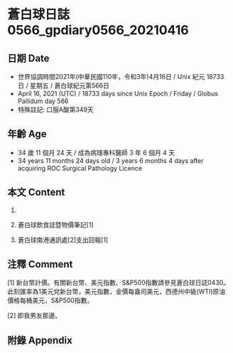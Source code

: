 [_metadata_:encoding]: - "utf-8"
[_metadata_:language]: - "zh-Hant-TW"
[_metadata_:fileformat]: - "markdown"
[_metadata_:MIME_type]: - "text/plain"
[_metadata_:markdown_version]: - "commonmark version 0.29"
[_metadata_:markdown_spec]: - "https://spec.commonmark.org/0.29/"

# 蒼白球日誌0566_gpdiary0566_20210416 #

## 日期 Date ##

* 世界協調時間2021年(中華民國110年，令和3年)4月16日 / Unix 紀元 18733 日 / 星期五 / 蒼白球紀元第566日
* April 16, 2021 (UTC) / 18733 days since Unix Epoch / Friday / Globus Pallidum day 566
* 特殊註記: 口服A酸第349天

## 年齡 Age ##

* 34 歲 11 個月 24 天 / 成為病理專科醫師 3 年 6 個月 4 天
* 34 years 11 months 24 days old / 3 years 6 months 4 days after acquiring ROC Surgical Pathology Licence

## 本文 Content ##

1. 

    
2. 蒼白球飲食誌暨物價筆記[1]

    
3. 蒼白球南港通訊處[2]支出回報[1]

    

## 注釋 Comment ##

[1] 新台幣計價。有關新台幣、美元指數、S&P500指數請參見蒼白球日誌0430。此刻匯率為1美元兌新台幣，美元指數，金價每盎司美元，西德州中級(WTI)原油價格每桶美元，S&P500指數。


[2] 即我男友那邊。



## 附錄 Appendix ##

